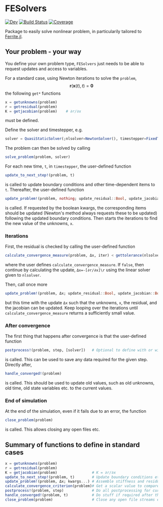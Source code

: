 # FESolvers
[![Dev](https://img.shields.io/badge/docs-dev-blue.svg)](https://KnutAM.github.io/FESolvers.jl/dev)
[![Build Status](https://github.com/KnutAM/FESolvers.jl/actions/workflows/CI.yml/badge.svg?branch=main)](https://github.com/KnutAM/FESolvers.jl/actions/workflows/CI.yml?query=branch%3Amain)
[![Coverage](https://codecov.io/gh/KnutAM/FESolvers.jl/branch/main/graph/badge.svg)](https://codecov.io/gh/KnutAM/FESolvers.jl)

Package to easily solve nonlinear problem, in particularily tailored to [Ferrite.jl](https://github.com/Ferrite-FEM/Ferrite.jl).

## Your problem - your way
You define your own problem type, `FESolvers` 
just needs to be able to request updates and access to variables. 

For a standard case, using Newton iterations to solve the `problem`,
$$\mathbf{r}(\mathbf{x}(t),t) = \mathbf{0}$$
the following `get*` functions
```julia
x = getunknowns(problem)
r = getresidual(problem)
K = getjacobian(problem)    # ∂r/∂x
```
must be defined.

Define the solver and timestepper, e.g. 
```julia
solver = QuasiStaticSolver(;nlsolver=NewtonSolver(), timestepper=FixedTimeStepper(collect(0:0.1:1.0)))
```

The problem can then be solved by calling 
```julia
solve_problem(problem, solver)
```

For each new time, `t`, in `timestepper`, the user-defined function 
```julia
update_to_next_step!(problem, t)
```
is called to update boundary conditions and other time-dependent items to `t`.
Thereafter, the user-defined function
```julia 
update_problem!(problem, nothing; update_residual::Bool, update_jacobian::Bool)
```
is called. If requested by the boolean kwargs, the corresponding items should be updated 
(Newton's method always requests these to be updated) following the updated boundary conditions. 
Then starts the iterations to find the new value of the unknowns, `x`.
### Iterations
First, the residual is checked by calling the user-defined function
```julia
calculate_convergence_measure(problem, Δx, iter) < gettolerance(nlsolver)
```
where the user defines `calculate_convergence_measure`. If `false`, then 
continue by calculating the update, `Δx=-[∂r/∂x]\r` using
the linear solver given to `nlsolver`. 

Then, call once more 
```julia 
update_problem!(problem, Δx; update_residual::Bool, update_jacobian::Bool)
```
but this time with the update `Δx` such that the unknowns, `x`, the residual, 
and the jacobian can be updated. Keep looping over the iterations until
`calculate_convergence_measure` returns a sufficiently small value.

### After convergence
The first thing that happens after convergence is that the user-defined function 
```julia
postprocess!(problem, step, [solver])   # Optional to define with or without solver
```
is called. This can be used to save any data required for the given step.
Directly after, 
```julia
handle_converged!(problem)
```
is called. This should be used to update old values, such as 
old unknowns, old time, old state variables etc. to the current values. 

### End of simulation
At the end of the simulation, even if it fails due to an error, 
the function
```julia
close_problem(problem)
``` 
is called. This allows closing any open files etc. 

## Summary of functions to define in standard cases
```julia
x = getunknowns(problem)
r = getresidual(problem)
K = getjacobian(problem)                # K = ∂r/∂x
update_to_next_step!(problem, t)        # Update boundary conditions etc. for a new time step
update_problem!(problem, Δx; kwargs...) # Assemble stiffness and residual for x+=Δx 
calculate_convergence_criterion(problem)# Get a scalar value to compare with the iteration tolerance
postprocess!(problem, step)             # Do all postprocessing for current step (after convergence)
handle_converged!(problem, t)           # Do stuff if required after the current time step has converged. 
close_problem(problem)                  # Close any open file streams etc. Called in a `finally` block. 
```
